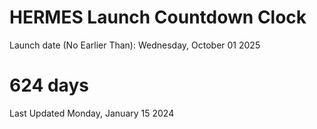# HERMES Launch Countdown Clock

Launch date (No Earlier Than): Wednesday, October 01 2025
# 624 days

Last Updated Monday, January 15 2024